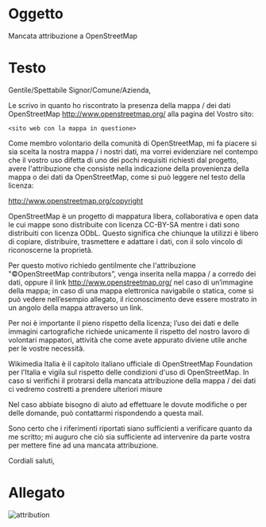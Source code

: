 # Oggetto 

Mancata attribuzione a OpenStreetMap 

# Testo

Gentile/Spettabile Signor/Comune/Azienda,

Le scrivo in quanto ho riscontrato la presenza della mappa / dei dati OpenStreetMap http://www.openstreetmap.org/ alla pagina del Vostro sito:

`<sito web con la mappa in questione>`

Come membro volontario della comunità di OpenStreetMap, mi fa piacere si sia scelta la nostra mappa / i nostri dati, ma vorrei evidenziare nel contempo che il vostro uso difetta di uno dei pochi requisiti richiesti dal progetto, avere l'attribuzione che consiste nella indicazione della provenienza della mappa o dei dati da OpenStreetMap, come si può leggere nel testo della licenza:

http://www.openstreetmap.org/copyright

OpenStreetMap è un progetto di mappatura libera, collaborativa e open data le cui mappe sono distribuite con licenza CC-BY-SA mentre i dati sono distribuiti con licenza ODbL. Questo significa che chiunque la utilizzi è libero di copiare, distribuire, trasmettere e adattare i dati, con il solo vincolo di riconoscerne la proprietà.

Per questo motivo richiedo gentilmente che l'attribuzione "©OpenStreetMap contributors”, venga inserita nella mappa / a corredo dei dati, oppure il link http://www.openstreetmap.org/ nel caso di un’immagine della mappa; in caso di una mappa elettronica navigabile o statica, come si può vedere nell’esempio allegato, il riconoscimento deve essere mostrato in un angolo della mappa attraverso un link.

Per noi è importante il pieno rispetto della licenza; l’uso dei dati e delle immagini cartografiche richiede unicamente il rispetto del nostro lavoro di volontari mappatori, attività che come avete appurato diviene utile anche per le vostre necessità.

Wikimedia Italia è il capitolo italiano ufficiale di OpenStreetMap Foundation per l'Italia e vigila sul rispetto delle condizioni d'uso di
OpenStreetMap. In caso si verifichi il protrarsi della mancata attribuzione della mappa / dei dati ci vedremo costretti a prendere ulteriori misure

Nel caso abbiate bisogno di aiuto ad effettuare le dovute modifiche o per delle domande, può contattarmi rispondendo a questa mail.

Sono certo che i riferimenti riportati siano sufficienti a verificare quanto da me scritto; mi auguro che ciò sia sufficiente ad intervenire da parte vostra per mettere fine ad una mancata attribuzione. 

Cordiali saluti,


# Allegato 

![attribution](https://wiki.openstreetmap.org/w/images/8/82/IT_attributionOSM.png)